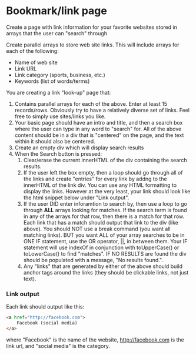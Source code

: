Bookmark/link page
==================

Create a page with link information for your favorite websites stored in arrays that the user can "search" through
 
Create parallel arrays to store web site links. This will include arrays for each of the following:

*	Name of web site
*	Link URL
*	Link category (sports, business, etc.)
*	Keywords (list of words/terms)
 
You are creating a link "look-up" page that:

1.	Contains parallel arrays for each of the above. Enter at least 15 records/rows. Obviously try to have a relatively diverse set of links. Feel free to simply use sites/links you like.
2.	Your basic page should have an intro and title, and then a search box where the user can type in any word to "search" for. All of the above content should be in a div that is "centered" on the page, and the text within it should also be centered.
3. Create an empty div which will display search results
4.	When the Search button is pressed:
	1.	Clear/erase the current innerHTML of the div containing the search results.
	2.	If the user left the box empty, then a loop should go through all of the links and create "entries" for every link by addng to the innerHTML of the link div. You can use any HTML formatting to display the links. However at the very least, your link should look like the html snippet below under "Link output".
	3.	If the user DID enter inforamtion to search by, then use a loop to go through __ALL__ arrays looking for matches. If the search term is found in any of the arrays for that row, then there is a match for that row. Each link that has a match should output that link to the div (like above). You should NOT use a break command (you want all matching links). BUT you want ALL of your array searches to be in ONE IF statement, use the OR operator, ||, in between them. Your IF statement will use indexOf in conjunction with toUpperCase() or toLowerCase() to find "matches". IF NO RESULTS are found the div should be populated with a message, "No results found.".
	4.	Any "links" that are generated by either of the above should build anchor tags around the links (they should be clickable links, not just text). 

### Link output

Each link should output like this:

```html
<a href="http://facebook.com">
	Facebook (social media)
</a>
```

where "Facebook" is the name of the website, http://facebook.com is the link url, and "social media" is the category.
